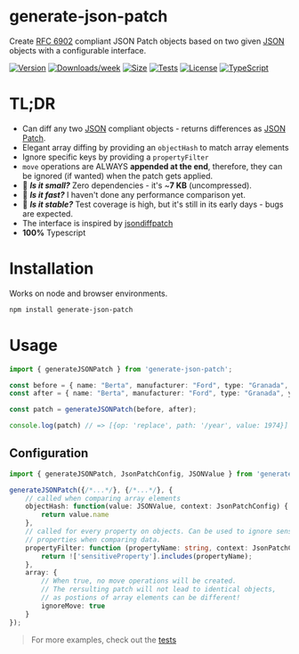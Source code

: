 # generate-json-patch

Create [RFC 6902](https://datatracker.ietf.org/doc/html/rfc6902/) compliant JSON Patch objects based on two given [JSON](https://www.ecma-international.org/publications-and-standards/standards/ecma-404/) objects with a configurable interface. 

[![Version](https://img.shields.io/npm/v/generate-json-patch.svg)](https://npmjs.org/package/generate-json-patch)
[![Downloads/week](https://img.shields.io/npm/dw/generate-json-patch.svg)](https://npmjs.org/package/generate-json-patch)
[![Size](https://img.shields.io/bundlephobia/min/generate-json-patch.svg)](https://npmjs.org/package/generate-json-patch)
[![Tests](https://github.com/marcolink/generate-json-patch/workflows/CI%20Tests/badge.svg?branch=main)](https://github.com/marcolink/generate-json-patch/actions/workflows/test.yml)
[![License](https://img.shields.io/npm/l/generate-json-patch.svg)](https://github.com/marcoxlink/generate-json-patch/blob/main/package.json)
[![TypeScript](https://img.shields.io/badge/%3C%2F%3E-TypeScript-%230074c1.svg)](http://www.typescriptlang.org/)
# TL;DR
- Can diff any two [JSON](https://www.ecma-international.org/publications-and-standards/standards/ecma-404/)  compliant objects - returns differences as [JSON Patch](http://jsonpatch.com/).
- Elegant array diffing by providing an `objectHash` to match array elements
- Ignore specific keys by providing a `propertyFilter`
- `move` operations are ALWAYS **appended at the end**, therefore, they can be ignored (if wanted) when the patch gets applied.
- :paw_prints: ***Is it small?*** Zero dependencies - it's ~**7 KB** (uncompressed).
- :crystal_ball: ***Is it fast?*** I haven't done any performance comparison yet.
- :hatched_chick: ***Is it stable?*** Test coverage is high, but it's still in its early days - bugs are expected.
- The interface is inspired by [jsondiffpatch](https://github.com/benjamine/jsondiffpatch)
- **100%** Typescript

# Installation 
Works on node and browser environments. 
```bash
npm install generate-json-patch
```

# Usage

```typescript
import { generateJSONPatch } from 'generate-json-patch';

const before = { name: "Berta", manufacturer: "Ford", type: "Granada", year: 1972 };
const after = { name: "Berta", manufacturer: "Ford", type: "Granada", year: 1974 };

const patch = generateJSONPatch(before, after);

console.log(patch) // => [{op: 'replace', path: '/year', value: 1974}]
```

## Configuration

```typescript
import { generateJSONPatch, JsonPatchConfig, JSONValue } from 'generate-json-patch';

generateJSONPatch({/*...*/}, {/*...*/}, {
    // called when comparing array elements
    objectHash: function(value: JSONValue, context: JsonPatchConfig) {
        return value.name
    },
    // called for every property on objects. Can be used to ignore sensitive or irrelevant 
    // properties when comparing data.
    propertyFilter: function (propertyName: string, context: JsonPatchConfig) {
        return !['sensitiveProperty'].includes(propertyName);
    },
    array: {
        // When true, no move operations will be created. 
        // The rersulting patch will not lead to identical objects, 
        // as postions of array elements can be different!
        ignoreMove: true
    }
});
``` 


> For more examples, check out the [tests](./src/index.spec.ts)


